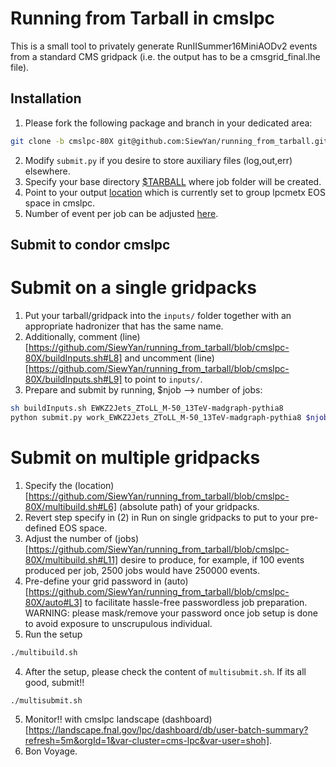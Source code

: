 # Running from Tarball in cmslpc

This is a small tool to privately generate RunIISummer16MiniAODv2 events from a standard CMS gridpack (i.e. the output has to be a cmsgrid_final.lhe file).

## Installation
1. Please fork the following package and branch in your dedicated area:
```bash
git clone -b cmslpc-80X git@github.com:SiewYan/running_from_tarball.git
```
2. Modify ```submit.py``` if you desire to store auxiliary files (log,out,err) elsewhere.
3. Specify your base directory [$TARBALL](https://github.com/SiewYan/running_from_tarball/blob/lpc-dev-eos/buildInputs.sh#L5) where job folder will be created.
4. Point to your output [location](https://github.com/SiewYan/running_from_tarball/blob/cmslpc-80X/submit/runEventGeneration.sh#L146) which is currently set to group lpcmetx EOS space in cmslpc.
5. Number of event per job can be adjusted [here](https://github.com/SiewYan/running_from_tarball/blob/cmslpc-80X/submit/runEventGeneration.sh#L17).

## Submit to condor cmslpc

# Submit on a single gridpacks

1. Put your tarball/gridpack into the ```inputs/``` folder together with an appropriate hadronizer that has the same name.
2. Additionally, comment (line)[https://github.com/SiewYan/running_from_tarball/blob/cmslpc-80X/buildInputs.sh#L8] and uncomment (line)[https://github.com/SiewYan/running_from_tarball/blob/cmslpc-80X/buildInputs.sh#L9] to point to ```inputs/```.
3. Prepare and submit by running, $njob --> number of jobs:
```bash
sh buildInputs.sh EWKZ2Jets_ZToLL_M-50_13TeV-madgraph-pythia8
python submit.py work_EWKZ2Jets_ZToLL_M-50_13TeV-madgraph-pythia8 $njobs
```

# Submit on multiple gridpacks

1. Specify the (location)[https://github.com/SiewYan/running_from_tarball/blob/cmslpc-80X/multibuild.sh#L6] (absolute path) of your gridpacks.
2. Revert step specify in (2) in Run on single gridpacks to put to your pre-defined EOS space.
2. Adjust the number of (jobs)[https://github.com/SiewYan/running_from_tarball/blob/cmslpc-80X/multibuild.sh#L11] desire to produce, for example, if 100 events produced per job, 2500 jobs would have 250000 events.
3. Pre-define your grid password in (auto)[https://github.com/SiewYan/running_from_tarball/blob/cmslpc-80X/auto#L3] to facilitate hassle-free passwordless job preparation. WARNING: please mask/remove your password once job setup is done to avoid exposure to unscrupulous individual.
4. Run the setup

```bash
./multibuild.sh
```

4. After the setup, please check the content of	```multisubmit.sh```. If its all good,	submit!!

```bash
./multisubmit.sh
```

5. Monitor!! with cmslpc landscape (dashboard)[https://landscape.fnal.gov/lpc/dashboard/db/user-batch-summary?refresh=5m&orgId=1&var-cluster=cms-lpc&var-user=shoh].
6. Bon Voyage.

